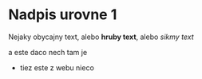 # Nadpis urovne 1

Nejaky obycajny text, alebo **hruby text**, alebo *sikmy text*


a este daco nech tam je


+ tiez este z webu nieco
